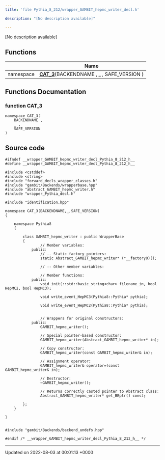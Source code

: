 ```yaml
---
title: 'file Pythia_8_212/wrapper_GAMBIT_hepmc_writer_decl.h'

description: "[No description available]"

---
```







[No description available]

## Functions

|                | Name           |
| -------------- | -------------- |
| namespace | **[CAT_3](/documentation/code/colliderbit_development/files/wrapper__gambit__hepmc__writer__decl_8h/#function-cat-3)**(BACKENDNAME , _ , SAFE_VERSION ) |


## Functions Documentation

### function CAT_3

```
namespace CAT_3(
    BACKENDNAME ,
    _ ,
    SAFE_VERSION 
)
```




## Source code

```
#ifndef __wrapper_GAMBIT_hepmc_writer_decl_Pythia_8_212_h__
#define __wrapper_GAMBIT_hepmc_writer_decl_Pythia_8_212_h__

#include <cstddef>
#include <string>
#include "forward_decls_wrapper_classes.h"
#include "gambit/Backends/wrapperbase.hpp"
#include "abstract_GAMBIT_hepmc_writer.h"
#include "wrapper_Pythia_decl.h"

#include "identification.hpp"

namespace CAT_3(BACKENDNAME,_,SAFE_VERSION)
{
    
    namespace Pythia8
    {
        
        class GAMBIT_hepmc_writer : public WrapperBase
        {
                // Member variables: 
            public:
                // -- Static factory pointers: 
                static Abstract_GAMBIT_hepmc_writer* (*__factory0)();
        
                // -- Other member variables: 
        
                // Member functions: 
            public:
                void init(::std::basic_string<char> filename_in, bool HepMC2, bool HepMC3);
        
                void write_event_HepMC3(Pythia8::Pythia* pythia);
        
                void write_event_HepMC2(Pythia8::Pythia* pythia);
        
        
                // Wrappers for original constructors: 
            public:
                GAMBIT_hepmc_writer();
        
                // Special pointer-based constructor: 
                GAMBIT_hepmc_writer(Abstract_GAMBIT_hepmc_writer* in);
        
                // Copy constructor: 
                GAMBIT_hepmc_writer(const GAMBIT_hepmc_writer& in);
        
                // Assignment operator: 
                GAMBIT_hepmc_writer& operator=(const GAMBIT_hepmc_writer& in);
        
                // Destructor: 
                ~GAMBIT_hepmc_writer();
        
                // Returns correctly casted pointer to Abstract class: 
                Abstract_GAMBIT_hepmc_writer* get_BEptr() const;
        
        };
    }
    
}


#include "gambit/Backends/backend_undefs.hpp"

#endif /* __wrapper_GAMBIT_hepmc_writer_decl_Pythia_8_212_h__ */
```


-------------------------------

Updated on 2022-08-03 at 00:01:13 +0000
